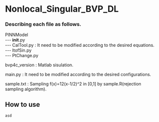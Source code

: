 # Nonlocal_Singular_BVP_DL

### Describing each file as follows.  
PINNModel  
    --- __init__.py  
    --- CalTool.py : It need to be modified according to the desired equations.  
    --- ItofSin.py  
    --- PtChange.py   
          
          
bvp4c_version : Matlab sisulation.


main.py : It need to be modified according to the desired configurations.


sample.txt : Sampling f(x)=12(x-1/2)^2 in [0,1] by sample.R(rejection sampling algorithm).



## How to use 
    asd
